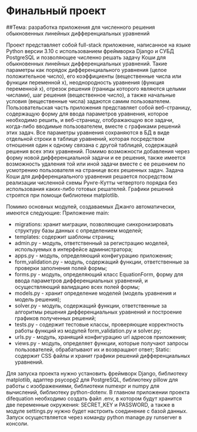 # Финальный проект

##Тема: разработка приложения для численного решения обыкновенных линейных дифференциальных уравнений  
  
Проект представляет собой full-stack приложение, написанное на языке Python версии 3.10 с использованием фреймворка Django и СУБД PostgreSQL и 
позволяющее численно решать задачу Коши для обыкновенных линейных дифференциальных уравнений. Такие параметры как порядок дифференциального уравнения 
(целое положительное число), его коэффициенты (вещественные числа или функции переменной x), неоднородность уравнения (функция переменной x), 
отрезок решения (границы которого являются целыми числами), шаг решения (вещественное число), а также начальные условия (вещественные числа) 
задаются самим пользователем. Пользовательская часть приложения представляет собой веб-страницу, содержащую форму для ввода параметров уравнения, 
которое необходимо решить, и веб-страницу, отображающую все задачи, когда-либо вводимые пользователем, вместе с графиками решений этих задач. 
Все параметры уравнения сохраняются в БД в виде отдельной строки в таблице уравнений, которая посредством отношения один к одному связана с другой 
таблицей, содержащей решения всех этих уравнений. Помимо возможности добавления через форму новой дифференциальной  задачи и ее решения, также 
имеется возможность удаления той или иной задачи вместе с ее решением по усмотрению пользователя на странице всех решенных задач. Задача Коши 
для дифференциального уравнения решается посредством реализации численной схемы Рунге-Кутты четвертого порядка без использования каких-либо 
готовых решателей. Графики решений строятся при помощи библиотеки matplotlib. 
  
  
Помимо основных модулей, создаваемых Джанго автоматически, имеются следующие: 
Приложение main: 
- migrations: хранит миграции, позволяющие синхронизировать структуру  базы данных с определением моделей; 
- templates: содержит шаблоны страниц; 
- admin.py - модуль, ответственный за регистрацию моделей, используемых в интерфейсе администратора; 
- apps.py - модуль, определяющий конфигурацию приложения; 
- form_validation.py - модуль, содержащий функции, ответственные за проверки заполнения полей формы; 
- forms.py - модуль, определяющий класс EquationForm, форму для ввода параметров дифференциальных уравнений, и осуществляющий валидацию всех полей формы; 
- models.py - хранит определение моделей (модель уравнения и модель решения); 
- solver.py - модуль, содержащий функции, ответственные за алгоритмы решения дифференциальных уравнений и построение графиков полученных решений; 
- tests.py - содержит тестовые классы, проверяющие корректность работы функций из модулей form_validation.py и solver.py; 
- urls.py - модуль, хранящий конфигурацию url адресов приложения; 
- views.py - модуль, определяет функции, которые получают запросы пользователей, обрабатывают их и возвращают ответ; 
Static: содержит CSS файлы и хранит графики решений дифференциальных уравнений. 
  
  
Для запуска проекта нужно установить фреймворк Django, библиотеку matplotlib, адаптер psycopg2 для PostgreSQL, библиотеку pillow для работы 
с изображениями, библиотеки numexpr и numpy для вычислений, библиотеку python-dotenv. В главном приложении проекта difequation необходимо создать 
файл .env, в котором будут хранится две переменные окружения: SECRET_KEY  и PASSWORD, а также в модуле settings.py нужно будет настроить соединение 
с базой данных. Запуск осуществляется через команду python manage.py runserver в консоли.
